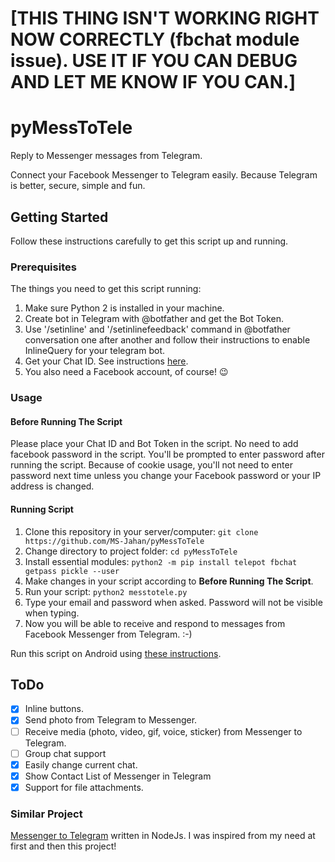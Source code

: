 # [THIS THING ISN'T WORKING RIGHT NOW CORRECTLY (fbchat module issue). USE IT IF YOU CAN DEBUG AND LET ME KNOW IF YOU CAN.]


# pyMessToTele
Reply to Messenger messages from Telegram.

Connect your Facebook Messenger to Telegram easily. Because Telegram is better, secure, simple and fun.

## Getting Started
Follow these instructions carefully to get this script up and running.

### Prerequisites
The things you need to get this script running:
1. Make sure Python 2 is installed in your machine.
2. Create bot in Telegram with @botfather and get the Bot Token.
3. Use '/setinline' and '/setinlinefeedback' command in @botfather conversation one after another and follow their instructions to enable InlineQuery for your telegram bot.
4. Get your Chat ID. See instructions [here](https://stackoverflow.com/questions/32423837/telegram-bot-how-to-get-a-group-chat-id).
5. You also need a Facebook account, of course! 😉


### Usage

#### Before Running The Script
Please place your Chat ID and Bot Token in the script. No need to add facebook password in the script. You'll be prompted to enter password after running the script. Because of cookie usage, you'll not need to enter password next time unless you change your Facebook password or your IP address is changed.

#### Running Script
1. Clone this repository in your server/computer: `git clone https://github.com/MS-Jahan/pyMessToTele`
2. Change directory to project folder: `cd pyMessToTele`
3. Install essential modules: `python2 -m pip install telepot fbchat getpass pickle --user`
4. Make changes in your script according to **Before Running The Script**.
5. Run your script: `python2 messtotele.py`
6. Type your email and password when asked. Password will not be visible when typing.
7. Now you will be able to receive and respond to messages from Facebook Messenger from Telegram. :-)

Run this script on Android using [these instructions](https://github.com/MS-Jahan/pyMessToTele/blob/master/android-instructions.md).

## ToDo

- [x] Inline buttons.
- [x] Send photo from Telegram to Messenger.
- [ ] Receive media (photo, video, gif, voice, sticker) from Messenger to Telegram.
- [ ] Group chat support
- [x] Easily change current chat.
- [x] Show Contact List of Messenger in Telegram
- [x] Support for file attachments.

### Similar Project

[Messenger to Telegram](https://github.com/AlexR1712/messenger-to-telegram) written in NodeJs. I was inspired from my need at first and then this project!
